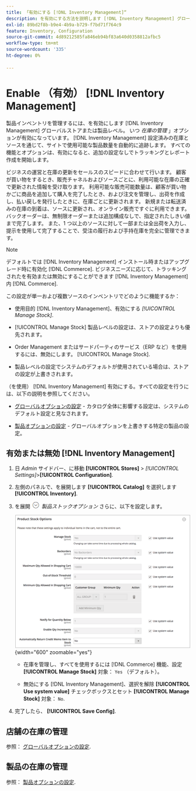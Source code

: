 ```yaml
---
title: 「有効にする [!DNL Inventory Management]“
description: を有効にする方法を説明します [!DNL Inventory Management] グローバルストアまたは製品レベル。
exl-id: 89bd2f8b-b9e4-4b9a-b729-f7bd71f764c9
feature: Inventory, Configuration
source-git-commit: 4d89212585fa846eb94bf83a640d0358812afbc5
workflow-type: tm+mt
source-wordcount: '335'
ht-degree: 0%

---
```


# Enable （有効） [!DNL Inventory Management]

製品インベントリを管理するには、を有効にします [!DNL Inventory Management] グローバルストアまたは製品レベル。 いつ _在庫の管理_ 」オプションが有効になっています。 [!DNL Inventory Management] 設定済みの在庫とソースを通じて、サイトで使用可能な製品数量を自動的に追跡します。 すべての機能とオプションは、有効になると、追加の設定なしでトラッキングとレポート作成を開始します。

ビジネスの運営と在庫の更新をセールスのスピードに合わせて行います。 顧客が買い物をするとき、販売チャネルおよびソースごとに、利用可能な在庫の正確で更新された情報を受け取ります。 利用可能な販売可能数量は、顧客が買い物かごに商品を追加して購入を完了したとき、および注文を管理し、出荷を作成し、払い戻しを発行したときに、在庫ごとに更新されます。 新規または転送済みの在庫の到着は、ソースに更新され、オンライン販売ですぐに利用できます。 バックオーダーは、無制限オーダーまたは追加構成なしで、指定されたしきい値まで完了します。 また、1 つ以上のソースに対して一部または全出荷を入力し、提示を使用して完了することで、受注の履行および手持在庫を完全に管理できます。

>[!NOTE]
>
>デフォルトでは [!DNL Inventory Management] インストール時またはアップグレード時に有効化 [!DNL Commerce]. ビジネスニーズに応じて、トラッキングされたを有効または無効にすることができます [!DNL Inventory Management] 内 [!DNL Commerce].

この設定が単一および複数ソースのインベントリでどのように機能するか：

- 使用目的 [!DNL Inventory Management]、有効にする _[!UICONTROL Manage Stock]_.

- [!UICONTROL Manage Stock] 製品レベルの設定は、ストアの設定よりも優先されます。

- Order Management またはサードパーティのサービス（ERP など）を使用するには、無効にします。 [!UICONTROL Manage Stock].

- 製品レベルの設定でシステムのデフォルトが使用されている場合は、ストアの設定が上書きされます。

（を使用） [!DNL Inventory Management] 有効にする。すべての設定を行うには、以下の説明を参照してください。

- [グローバルオプションの設定](global-options.md) - カタログ全体に影響する設定は、システムのデフォルト設定と見なされます。

- [製品オプションの設定](product-options.md) - グローバルオプションを上書きする特定の製品の設定。

## 有効または無効 [!DNL Inventory Management]

1. 日 _Admin_ サイドバー、に移動 **[!UICONTROL Stores]** > _[!UICONTROL Settings]_>**[!UICONTROL Configuration]**.

1. 左側のパネルで、を展開します **[!UICONTROL Catalog]** を選択します **[!UICONTROL Inventory]**.

1. を展開 ![展開セレクター](../assets/icon-display-expand.png) _製品ストックオプション_ さらに、以下を設定します。

   ![製品ストックオプション](assets/config-catalog-inventory-product-stock-options.png){width="600" zoomable="yes"}

   - 在庫を管理し、すべてを使用するには [!DNL Commerce] 機能、設定 **[!UICONTROL Manage Stock]** 対象： `Yes` （デフォルト）。

   - 無効にする [!DNL Inventory Management]、選択を解除 **[!UICONTROL Use system value]** チェックボックスとセット **[!UICONTROL Manage Stock]** 対象： `No`.

1. 完了したら、 **[!UICONTROL Save Config]**.

## 店舗の在庫の管理

参照： [グローバルオプションの設定](global-options.md).

## 製品の在庫の管理

参照： [製品オプションの設定](product-options.md).
